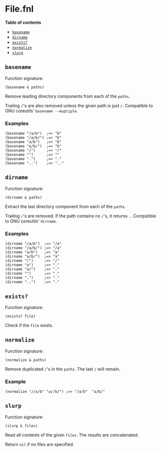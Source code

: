 # File.fnl

**Table of contents**

- [`basename`](#basename)
- [`dirname`](#dirname)
- [`exists?`](#exists)
- [`normalize`](#normalize)
- [`slurp`](#slurp)

## `basename`
Function signature:

```
(basename & paths)
```

Remove leading directory components from each of the `paths`.

Trailing `/`'s are also removed unless the given path is just `/`.
Compatible to GNU coreutils' `basename --muptiple`.

### Examples

```fennel
(basename "/a/b")  ;=> "b"
(basename "/a/b/") ;=> "b"
(basename "a/b")   ;=> "b"
(basename "a/b/")  ;=> "b"
(basename "/")     ;=> "/"
(basename "")      ;=> ""
(basename ".")     ;=> "."
(basename "..")    ;=> ".."
```

## `dirname`
Function signature:

```
(dirname & paths)
```

Extract the last directory component from each of the `paths`.

Trailing `/`'s are removed. If the path contains no `/`'s, it returns `.`.
Compatible to GNU coreutils' `dirname`.

### Examples

```fennel
(dirname "/a/b")  ;=> "/a"
(dirname "/a/b/") ;=> "/a"
(dirname "a/b")   ;=> "a"
(dirname "a/b/")  ;=> "a"
(dirname "/")     ;=> "/"
(dirname "a")     ;=> "."
(dirname "a/")    ;=> "."
(dirname "")      ;=> "."
(dirname ".")     ;=> "."
(dirname "..")    ;=> "."
```

## `exists?`
Function signature:

```
(exists? file)
```

Check if the `file` exists.

## `normalize`
Function signature:

```
(normalize & paths)
```

Remove duplicated `/`'s in the `paths`. The last `/` will remain.

### Example

```fennel
(normalize "//a/b" "a//b/") ;=> "/a/b"	"a/b/"
```

## `slurp`
Function signature:

```
(slurp & files)
```

Read all contents of the given `files`. The results are concatenated.

Return `nil` if no files are specified.


<!-- Generated with Fenneldoc 1.0.1-dev
     https://gitlab.com/andreyorst/fenneldoc -->
